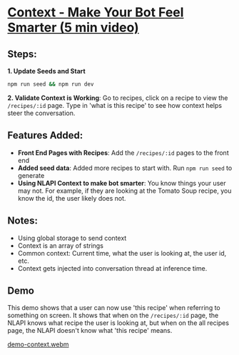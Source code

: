 # [Context - Make Your Bot Feel Smarter (5 min video)](https://drive.google.com/file/d/1NlEGGpk6rMqHkkka-hyPYp_EhBH_ffJ4/view?usp=sharing)

## Steps:

**1. Update Seeds and Start**

```bash
npm run seed && npm run dev
```

**2. Validate Context is Working**: Go to recipes, click on a recipe to view the `/recipes/:id` page. Type in 'what is this recipe' to see how context helps steer the conversation.

## Features Added:

- **Front End Pages with Recipes**: Add the `/recipes/:id` pages to the front end
- **Added seed data**: Added more recipes to start with. Run `npm run seed` to generate
- **Using NLAPI Context to make bot smarter**: You know things your user may not. For example, if they are looking at the Tomato Soup recipe, you know the id, the user likely does not.

## Notes:

- Using global storage to send context
- Context is an array of strings
- Common context: Current time, what the user is looking at, the user id, etc.
- Context gets injected into conversation thread at inference time.

## Demo

This demo shows that a user can now use 'this recipe' when referring to something on screen. It shows that when on the `/recipes/:id` page, the NLAPI knows what recipe the user is looking at, but when on the all recipes page, the NLAPI doesn't know what 'this recipe' means.

[demo-context.webm](https://github.com/user-attachments/assets/46b5e018-80a4-4b02-8606-70c177bb86c6)
